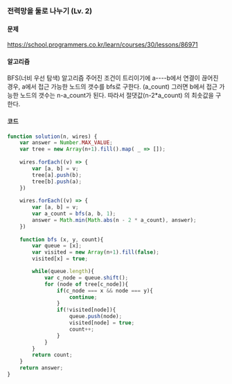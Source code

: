 ### 전력망을 둘로 나누기 (Lv. 2)

#### 문제
https://school.programmers.co.kr/learn/courses/30/lessons/86971

#### 알고리즘
BFS(너비 우선 탐색) 알고리즘
주어진 조건이 트리이기에 a----b에서 연결이 끊어진 경우,
a에서 접근 가능한 노드의 갯수를 bfs로 구한다. (a_count)
그러면 b에서 접근 가능한 노드의 갯수는 n-a_count가 된다.
따라서 절댓값(n-2*a_count) 의 최솟값을 구한다.

#### 코드
```js
function solution(n, wires) {
    var answer = Number.MAX_VALUE;
    var tree = new Array(n+1).fill().map( _ => []);
    
    wires.forEach((v) => {
        var [a, b] = v;
        tree[a].push(b);
        tree[b].push(a);
    })
    
    wires.forEach((v) => {
        var [a, b] = v;
        var a_count = bfs(a, b, 1);
        answer = Math.min(Math.abs(n - 2 * a_count), answer);
    })
    
    function bfs (x, y, count){
        var queue = [x];
        var visited = new Array(n+1).fill(false);
        visited[x] = true;

        while(queue.length){
            var c_node = queue.shift();
            for (node of tree[c_node]){
                if(c_node === x && node === y){
                    continue;
                }
                if(!visited[node]){
                    queue.push(node);
                    visited[node] = true;
                    count++;
                }
            }
        }
        return count;
    }
    return answer;
}
```

